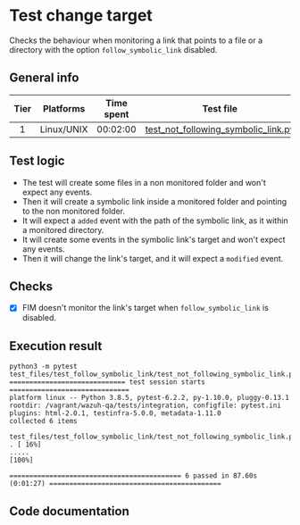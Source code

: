 # Test change target
Checks the behaviour when monitoring a link that points to a file or a directory with the option `follow_symbolic_link` disabled.

## General info

| Tier | Platforms | Time spent| Test file |
|:--:|:--:|:--:|:--:|
| 1 | Linux/UNIX | 00:02:00 | [test_not_following_symbolic_link.py](../../../../../../tests/integration/test_fim/test_files/test_follow_symbolic_link/test_not_following_symbolic_link.py)|

## Test logic

- The test will create some files in a non monitored folder and won't expect any events.
- Then it will create a symbolic link inside a monitored folder and pointing to the non monitored folder.
- It will expect a `added` event with the path of the symbolic link, as it within a monitored directory.
- It will create some events in the symbolic link's target and won't expect any events.
- Then it will change the link's target, and it will expect a `modified` event.

## Checks

- [x] FIM doesn't monitor the link's target when `follow_symbolic_link` is disabled.
## Execution result

```
python3 -m pytest test_files/test_follow_symbolic_link/test_not_following_symbolic_link.py
============================= test session starts ==============================
platform linux -- Python 3.8.5, pytest-6.2.2, py-1.10.0, pluggy-0.13.1
rootdir: /vagrant/wazuh-qa/tests/integration, configfile: pytest.ini
plugins: html-2.0.1, testinfra-5.0.0, metadata-1.11.0
collected 6 items

test_files/test_follow_symbolic_link/test_not_following_symbolic_link.py . [ 16%]
.....                                                                                                        [100%]

=========================================== 6 passed in 87.60s (0:01:27) ===========================================
```

## Code documentation

<!-- ::: tests.integration.test_fim.test_files.test_follow_symbolic_link.test_not_following_symbolic_link -->
